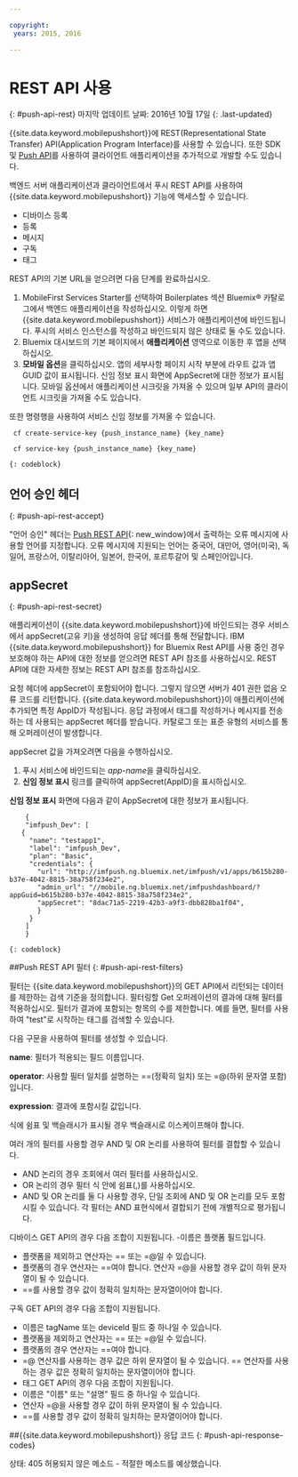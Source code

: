 ```yaml
---

copyright:
 years: 2015, 2016

---
```


# REST API 사용
{: #push-api-rest}
마지막 업데이트 날짜: 2016년 10월 17일
{: .last-updated}

{{site.data.keyword.mobilepushshort}}에 REST(Representational State Transfer) API(Application Program Interface)를 사용할 수 있습니다. 또한 SDK 및 [Push API](https://mobile.{DomainName}/imfpush/)를 사용하여 클라이언트 애플리케이션을 추가적으로 개발할 수도 있습니다. 

백엔드 서버 애플리케이션과 클라이언트에서 푸시 REST API를 사용하여 {{site.data.keyword.mobilepushshort}} 기능에 액세스할 수 있습니다. 

- 디바이스 등록
- 등록
- 메시지
- 구독
- 태그

REST API의 기본 URL을 얻으려면 다음 단계를 완료하십시오. 

1. MobileFirst Services Starter를 선택하여 Boilerplates 섹션 Bluemix® 카탈로그에서 백엔드 애플리케이션을 작성하십시오. 이렇게 하면 {{site.data.keyword.mobilepushshort}} 서비스가 애플리케이션에 바인드됩니다. 푸시의 서비스 인스턴스를 작성하고 바인드되지 않은 상태로 둘 수도 있습니다.  
1. Bluemix 대시보드의 기본 페이지에서 **애플리케이션** 영역으로 이동한 후 앱을 선택하십시오. 
3. **모바일 옵션**을 클릭하십시오. 앱의 세부사항 페이지 시작 부분에 라우트 값과 앱 GUID 값이 표시됩니다. 신임 정보 표시 화면에 AppSecret에 대한 정보가 표시됩니다. 모바일 옵션에서 애플리케이션 시크릿을 가져올 수 있으며 일부 API의 클라이언트 시크릿을 가져올 수도 있습니다. 

또한 명령행을 사용하여 서비스 신임 정보를 가져올 수 있습니다. 

```
 cf create-service-key {push_instance_name} {key_name}

 cf service-key {push_instance_name} {key_name}
```
	{: codeblock}

## 언어 승인 헤더
{: #push-api-rest-accept}

"언어 승인" 헤더는 [Push REST API](https://mobile.{DomainName}/imfpush/){: new_window}에서 출력하는 오류 메시지에 사용할 언어를 지정합니다. 오류 메시지에 지원되는 언어는 중국어, 대만어, 영어(미국), 독일어, 프랑스어, 이탈리아어, 일본어, 한국어, 포르투갈어 및 스페인어입니다. 

## appSecret 
{: #push-api-rest-secret}

애플리케이션이 {{site.data.keyword.mobilepushshort}}에 바인드되는 경우 서비스에서 appSecret(고유 키)을 생성하여 응답 헤더를 통해 전달합니다. IBM {{site.data.keyword.mobilepushshort}} for Bluemix Rest API를 사용 중인 경우 보호해야 하는 API에 대한 정보를 얻으려면 REST API 참조를 사용하십시오. REST API에 대한 자세한 정보는 REST API 참조를 참조하십시오.

요청 헤더에 appSecret이 포함되어야 합니다. 그렇지 않으면 서버가 401 권한 없음 오류 코드를 리턴합니다.
{{site.data.keyword.mobilepushshort}}이 애플리케이션에 추가되면 특정 AppID가 작성됩니다. 응답 과정에서 태그를 작성하거나 메시지를 전송하는 데 사용되는 appSecret 헤더를 받습니다. 카탈로그 또는 표준 유형의 서비스를 통해 오퍼레이션이 발생합니다.

appSecret 값을 가져오려면 다음을 수행하십시오. 

1. 푸시 서비스에 바인드되는 *app-name*을 클릭하십시오.
2. **신임 정보 표시** 링크를 클릭하여 appSecret(AppID)을 표시하십시오.

**신임 정보 표시** 화면에 다음과 같이 AppSecret에 대한 정보가 표시됩니다. 
```
	{
    "imfpush_Dev": [
   {
     "name": "testapp1",
     "label": "imfpush_Dev",
     "plan": "Basic",
     "credentials": {
       "url": "http://imfpush.ng.bluemix.net/imfpush/v1/apps/b615b280-b37e-4042-8815-38a758f234e2",
       "admin_url": "//mobile.ng.bluemix.net/imfpushdashboard/?appGuid=b615b280-b37e-4042-8815-38a758f234e2",
       "appSecret": "8dac71a5-2219-42b3-a9f3-dbb828ba1f04",
       }
     }
    ]
    }
```
	{: codeblock} 


##Push REST API 필터
{: #push-api-rest-filters}

필터는 {{site.data.keyword.mobilepushshort}}의 GET API에서 리턴되는 데이터를 제한하는 검색 기준을 정의합니다. 필터링할 Get 오퍼레이션의 결과에 대해 필터를 적용하십시오. 필터가 결과에 포함되는 항목의 수를 제한합니다. 예를 들면, 필터를 사용하여 "test"로 시작하는 태그를 검색할 수 있습니다.  

다음 구문을 사용하여 필터를 생성할 수 있습니다. 

**name**: 필터가 적용되는 필드 이름입니다. 

**operator**: 사용할 필터 일치를 설명하는 ==(정확히 일치) 또는 =@(하위 문자열 포함)입니다. 

**expression**: 결과에 포함시킬 값입니다. 

식에 쉼표 및 백슬래시가 표시될 경우 백슬래시로 이스케이프해야 합니다. 

여러 개의 필터를 사용할 경우 AND 및 OR 논리를 사용하여 필터를 결합할 수 있습니다. 

- AND 논리의 경우 조회에서 여러 필터를 사용하십시오.
- OR 논리의 경우 필터 식 안에 쉼표(,)를 사용하십시오.
- AND 및 OR 논리를 둘 다 사용할 경우, 단일 조회에 AND 및 OR 논리를 모두 포함시킬 수 있습니다. 각 필터는 AND 표현식에서 결합되기 전에 개별적으로 평가됩니다. 

디바이스 GET API의 경우 다음 조합이 지원됩니다.
-이름은 플랫폼 필드입니다. 
- 플랫폼을 제외하고 연산자는 == 또는 =@일 수 있습니다. 
- 플랫폼의 경우 연산자는 ==여야 합니다. 연산자 =@을 사용할 경우 값이 하위 문자열이 될 수 있습니다.
- ==를 사용할 경우 값이 정확히 일치하는 문자열이어야 합니다. 

구독 GET API의 경우 다음 조합이 지원됩니다.

- 이름은 tagName 또는 deviceId 필드 중 하나일 수 있습니다. 
- 플랫폼을 제외하고 연산자는 == 또는 =@일 수 있습니다. 
- 플랫폼의 경우 연산자는 ==여야 합니다. 
- =@ 연산자를 사용하는 경우 값은 하위 문자열이 될 수 있습니다. == 연산자를 사용하는 경우 값은 정확히 일치하는 문자열이어야 합니다. 
- 태그 GET API의 경우 다음 조합이 지원됩니다.
- 이름은 "이름" 또는 "설명" 필드 중 하나일 수 있습니다.
- 연산자 =@을 사용할 경우 값이 하위 문자열이 될 수 있습니다.
- ==를 사용할 경우 값이 정확히 일치하는 문자열이어야 합니다. 


##{{site.data.keyword.mobilepushshort}} 응답 코드
{: #push-api-response-codes}

상태: 405 허용되지 않은 메소드 - 적절한 메소드를 예상했습니다. 

